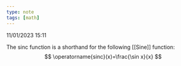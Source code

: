```yaml
---
type: note
tags: [math]
---
```

11/01/2023 15:11

  

The sinc function is a shorthand for the following [[Sine]] function:
$$
\operatorname{sinc}(x)=\frac{\sin x}{x}
$$
